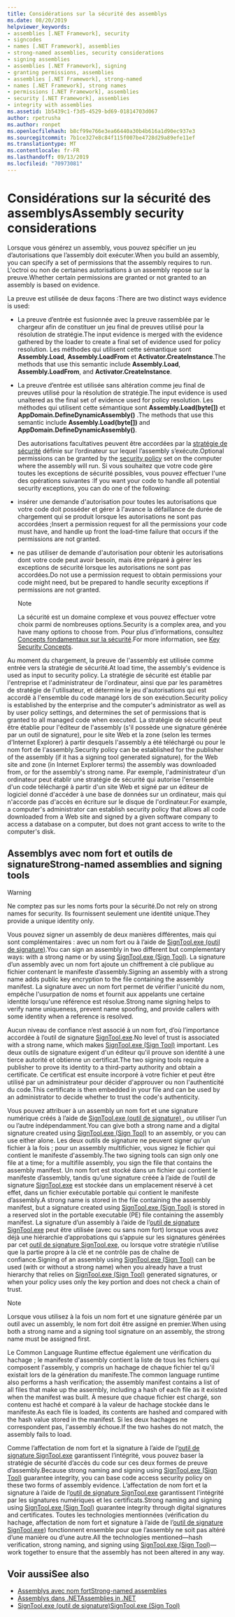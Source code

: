 ```yaml
---
title: Considérations sur la sécurité des assemblys
ms.date: 08/20/2019
helpviewer_keywords:
- assemblies [.NET Framework], security
- signcodes
- names [.NET Framework], assemblies
- strong-named assemblies, security considerations
- signing assemblies
- assemblies [.NET Framework], signing
- granting permissions, assemblies
- assemblies [.NET Framework], strong-named
- names [.NET Framework], strong names
- permissions [.NET Framework], assemblies
- security [.NET Framework], assemblies
- integrity with assemblies
ms.assetid: 1b5439c1-f3d5-4529-bd69-01814703d067
author: rpetrusha
ms.author: ronpet
ms.openlocfilehash: b8cf99e766e3ea66440a30b4b616a1d90ec937e3
ms.sourcegitcommit: 7b1ce327e8c84f115f007be4728d29a89efe11ef
ms.translationtype: MT
ms.contentlocale: fr-FR
ms.lasthandoff: 09/13/2019
ms.locfileid: "70973081"
---
```

# <a name="assembly-security-considerations"></a><span data-ttu-id="ac84b-102">Considérations sur la sécurité des assemblys</span><span class="sxs-lookup"><span data-stu-id="ac84b-102">Assembly security considerations</span></span>
<a name="top"></a><span data-ttu-id="ac84b-103">Lorsque vous générez un assembly, vous pouvez spécifier un jeu d’autorisations que l’assembly doit exécuter.</span><span class="sxs-lookup"><span data-stu-id="ac84b-103">When you build an assembly, you can specify a set of permissions that the assembly requires to run.</span></span> <span data-ttu-id="ac84b-104">L'octroi ou non de certaines autorisations à un assembly repose sur la preuve.</span><span class="sxs-lookup"><span data-stu-id="ac84b-104">Whether certain permissions are granted or not granted to an assembly is based on evidence.</span></span>  
  
 <span data-ttu-id="ac84b-105">La preuve est utilisée de deux façons :</span><span class="sxs-lookup"><span data-stu-id="ac84b-105">There are two distinct ways evidence is used:</span></span>  
  
- <span data-ttu-id="ac84b-106">La preuve d’entrée est fusionnée avec la preuve rassemblée par le chargeur afin de constituer un jeu final de preuves utilisé pour la résolution de stratégie.</span><span class="sxs-lookup"><span data-stu-id="ac84b-106">The input evidence is merged with the evidence gathered by the loader to create a final set of evidence used for policy resolution.</span></span> <span data-ttu-id="ac84b-107">Les méthodes qui utilisent cette sémantique sont **Assembly.Load**, **Assembly.LoadFrom** et **Activator.CreateInstance**.</span><span class="sxs-lookup"><span data-stu-id="ac84b-107">The methods that use this semantic include **Assembly.Load**, **Assembly.LoadFrom**, and **Activator.CreateInstance**.</span></span>  
  
- <span data-ttu-id="ac84b-108">La preuve d’entrée est utilisée sans altération comme jeu final de preuves utilisé pour la résolution de stratégie.</span><span class="sxs-lookup"><span data-stu-id="ac84b-108">The input evidence is used unaltered as the final set of evidence used for policy resolution.</span></span> <span data-ttu-id="ac84b-109">Les méthodes qui utilisent cette sémantique sont **Assembly.Load(byte[])** et **AppDomain.DefineDynamicAssembly()** .</span><span class="sxs-lookup"><span data-stu-id="ac84b-109">The methods that use this semantic include **Assembly.Load(byte[])** and **AppDomain.DefineDynamicAssembly()**.</span></span>  
  
  <span data-ttu-id="ac84b-110">Des autorisations facultatives peuvent être accordées par la [stratégie de sécurité](../../framework/misc/code-access-security-basics.md) définie sur l’ordinateur sur lequel l’assembly s’exécute.</span><span class="sxs-lookup"><span data-stu-id="ac84b-110">Optional permissions can be granted by the [security policy](../../framework/misc/code-access-security-basics.md) set on the computer where the assembly will run.</span></span> <span data-ttu-id="ac84b-111">Si vous souhaitez que votre code gère toutes les exceptions de sécurité possibles, vous pouvez effectuer l'une des opérations suivantes :</span><span class="sxs-lookup"><span data-stu-id="ac84b-111">If you want your code to handle all potential security exceptions, you can do one of the following:</span></span>  
  
- <span data-ttu-id="ac84b-112">insérer une demande d'autorisation pour toutes les autorisations que votre code doit posséder et gérer à l'avance la défaillance de durée de chargement qui se produit lorsque les autorisations ne sont pas accordées ;</span><span class="sxs-lookup"><span data-stu-id="ac84b-112">Insert a permission request for all the permissions your code must have, and handle up front the load-time failure that occurs if the permissions are not granted.</span></span>  
  
- <span data-ttu-id="ac84b-113">ne pas utiliser de demande d'autorisation pour obtenir les autorisations dont votre code peut avoir besoin, mais être préparé à gérer les exceptions de sécurité lorsque les autorisations ne sont pas accordées.</span><span class="sxs-lookup"><span data-stu-id="ac84b-113">Do not use a permission request to obtain permissions your code might need, but be prepared to handle security exceptions if permissions are not granted.</span></span>  
  
  > [!NOTE]
  > <span data-ttu-id="ac84b-114">La sécurité est un domaine complexe et vous pouvez effectuer votre choix parmi de nombreuses options.</span><span class="sxs-lookup"><span data-stu-id="ac84b-114">Security is a complex area, and you have many options to choose from.</span></span> <span data-ttu-id="ac84b-115">Pour plus d’informations, consultez [Concepts fondamentaux sur la sécurité](../../standard/security/key-security-concepts.md).</span><span class="sxs-lookup"><span data-stu-id="ac84b-115">For more information, see [Key Security Concepts](../../standard/security/key-security-concepts.md).</span></span>  
  
 <span data-ttu-id="ac84b-116">Au moment du chargement, la preuve de l'assembly est utilisée comme entrée vers la stratégie de sécurité.</span><span class="sxs-lookup"><span data-stu-id="ac84b-116">At load time, the assembly's evidence is used as input to security policy.</span></span> <span data-ttu-id="ac84b-117">La stratégie de sécurité est établie par l'entreprise et l'administrateur de l'ordinateur, ainsi que par les paramètres de stratégie de l'utilisateur, et détermine le jeu d'autorisations qui est accordé à l'ensemble du code managé lors de son exécution.</span><span class="sxs-lookup"><span data-stu-id="ac84b-117">Security policy is established by the enterprise and the computer's administrator as well as by user policy settings, and determines the set of permissions that is granted to all managed code when executed.</span></span> <span data-ttu-id="ac84b-118">La stratégie de sécurité peut être établie pour l'éditeur de l'assembly (s'il possède une signature générée par un outil de signature), pour le site Web et la zone (selon les termes d'Internet Explorer) à partir desquels l'assembly a été téléchargé ou pour le nom fort de l'assembly.</span><span class="sxs-lookup"><span data-stu-id="ac84b-118">Security policy can be established for the publisher of the assembly (if it has a signing tool generated signature), for the Web site and zone (in Internet Explorer terms) the assembly was downloaded from, or for the assembly's strong name.</span></span> <span data-ttu-id="ac84b-119">Par exemple, l'administrateur d'un ordinateur peut établir une stratégie de sécurité qui autorise l'ensemble d'un code téléchargé à partir d'un site Web et signé par un éditeur de logiciel donné d'accéder à une base de données sur un ordinateur, mais qui n'accorde pas d'accès en écriture sur le disque de l'ordinateur.</span><span class="sxs-lookup"><span data-stu-id="ac84b-119">For example, a computer's administrator can establish security policy that allows all code downloaded from a Web site and signed by a given software company to access a database on a computer, but does not grant access to write to the computer's disk.</span></span>  
  
## <a name="strong-named-assemblies-and-signing-tools"></a><span data-ttu-id="ac84b-120">Assemblys avec nom fort et outils de signature</span><span class="sxs-lookup"><span data-stu-id="ac84b-120">Strong-named assemblies and signing tools</span></span>  

 > [!WARNING]
 > <span data-ttu-id="ac84b-121">Ne comptez pas sur les noms forts pour la sécurité.</span><span class="sxs-lookup"><span data-stu-id="ac84b-121">Do not rely on strong names for security.</span></span> <span data-ttu-id="ac84b-122">Ils fournissent seulement une identité unique.</span><span class="sxs-lookup"><span data-stu-id="ac84b-122">They provide a unique identity only.</span></span>

 <span data-ttu-id="ac84b-123">Vous pouvez signer un assembly de deux manières différentes, mais qui sont complémentaires : avec un nom fort ou à l’aide de [SignTool.exe (outil de signature)](../../framework/tools/signtool-exe.md).</span><span class="sxs-lookup"><span data-stu-id="ac84b-123">You can sign an assembly in two different but complementary ways: with a strong name or by using  [SignTool.exe (Sign Tool)](../../framework/tools/signtool-exe.md).</span></span> <span data-ttu-id="ac84b-124">La signature d’un assembly avec un nom fort ajoute un chiffrement à clé publique au fichier contenant le manifeste d’assembly.</span><span class="sxs-lookup"><span data-stu-id="ac84b-124">Signing an assembly with a strong name adds public key encryption to the file containing the assembly manifest.</span></span> <span data-ttu-id="ac84b-125">La signature avec un nom fort permet de vérifier l'unicité du nom, empêche l'usurpation de noms et fournit aux appelants une certaine identité lorsqu'une référence est résolue.</span><span class="sxs-lookup"><span data-stu-id="ac84b-125">Strong name signing helps to verify name uniqueness, prevent name spoofing, and provide callers with some identity when a reference is resolved.</span></span>  
  
 <span data-ttu-id="ac84b-126">Aucun niveau de confiance n’est associé à un nom fort, d’où l’importance accordée à l’outil de signature [SignTool.exe](../../framework/tools/signtool-exe.md).</span><span class="sxs-lookup"><span data-stu-id="ac84b-126">No level of trust is associated with a strong name, which makes [SignTool.exe (Sign Tool)](../../framework/tools/signtool-exe.md) important.</span></span> <span data-ttu-id="ac84b-127">Les deux outils de signature exigent d'un éditeur qu'il prouve son identité à une tierce autorité et obtienne un certificat.</span><span class="sxs-lookup"><span data-stu-id="ac84b-127">The two signing tools require a publisher to prove its identity to a third-party authority and obtain a certificate.</span></span> <span data-ttu-id="ac84b-128">Ce certificat est ensuite incorporé à votre fichier et peut être utilisé par un administrateur pour décider d'approuver ou non l'authenticité du code.</span><span class="sxs-lookup"><span data-stu-id="ac84b-128">This certificate is then embedded in your file and can be used by an administrator to decide whether to trust the code's authenticity.</span></span>  
  
 <span data-ttu-id="ac84b-129">Vous pouvez attribuer à un assembly un nom fort et une signature numérique créés à l’aide de [SignTool.exe (outil de signature) ](../../framework/tools/signtool-exe.md), ou utiliser l’un ou l’autre indépendamment.</span><span class="sxs-lookup"><span data-stu-id="ac84b-129">You can give both a strong name and a digital signature created using [SignTool.exe (Sign Tool)](../../framework/tools/signtool-exe.md) to an assembly, or you can use either alone.</span></span> <span data-ttu-id="ac84b-130">Les deux outils de signature ne peuvent signer qu'un fichier à la fois ; pour un assembly multifichier, vous signez le fichier qui contient le manifeste d'assembly.</span><span class="sxs-lookup"><span data-stu-id="ac84b-130">The two signing tools can sign only one file at a time; for a multifile assembly, you sign the file that contains the assembly manifest.</span></span> <span data-ttu-id="ac84b-131">Un nom fort est stocké dans un fichier qui contient le manifeste d’assembly, tandis qu’une signature créée à l’aide de l’outil de signature [SignTool.exe](../../framework/tools/signtool-exe.md) est stockée dans un emplacement réservé à cet effet, dans un fichier exécutable portable qui contient le manifeste d’assembly.</span><span class="sxs-lookup"><span data-stu-id="ac84b-131">A strong name is stored in the file containing the assembly manifest, but a signature created using [SignTool.exe (Sign Tool)](../../framework/tools/signtool-exe.md) is stored in a reserved slot in the portable executable (PE) file containing the assembly manifest.</span></span> <span data-ttu-id="ac84b-132">La signature d’un assembly à l’aide de l’[outil de signature SignTool.exe](../../framework/tools/signtool-exe.md) peut être utilisée (avec ou sans nom fort) lorsque vous avez déjà une hiérarchie d’approbations qui s’appuie sur les signatures générées par cet [outil de signature SignTool.exe](../../framework/tools/signtool-exe.md), ou lorsque votre stratégie n’utilise que la partie propre à la clé et ne contrôle pas de chaîne de confiance.</span><span class="sxs-lookup"><span data-stu-id="ac84b-132">Signing of an assembly using [SignTool.exe (Sign Tool)](../../framework/tools/signtool-exe.md) can be used (with or without a strong name) when you already have a trust hierarchy that relies on [SignTool.exe (Sign Tool)](../../framework/tools/signtool-exe.md) generated signatures, or when your policy uses only the key portion and does not check a chain of trust.</span></span>  
  
> [!NOTE]
> <span data-ttu-id="ac84b-133">Lorsque vous utilisez à la fois un nom fort et une signature générée par un outil avec un assembly, le nom fort doit être assigné en premier.</span><span class="sxs-lookup"><span data-stu-id="ac84b-133">When using both a strong name and a signing tool signature on an assembly, the strong name must be assigned first.</span></span>  
  
 <span data-ttu-id="ac84b-134">Le Common Language Runtime effectue également une vérification du hachage ; le manifeste d'assembly contient la liste de tous les fichiers qui composent l'assembly, y compris un hachage de chaque fichier tel qu'il existait lors de la génération du manifeste.</span><span class="sxs-lookup"><span data-stu-id="ac84b-134">The common language runtime also performs a hash verification; the assembly manifest contains a list of all files that make up the assembly, including a hash of each file as it existed when the manifest was built.</span></span> <span data-ttu-id="ac84b-135">À mesure que chaque fichier est chargé, son contenu est haché et comparé à la valeur de hachage stockée dans le manifeste.</span><span class="sxs-lookup"><span data-stu-id="ac84b-135">As each file is loaded, its contents are hashed and compared with the hash value stored in the manifest.</span></span> <span data-ttu-id="ac84b-136">Si les deux hachages ne correspondent pas, l'assembly échoue.</span><span class="sxs-lookup"><span data-stu-id="ac84b-136">If the two hashes do not match, the assembly fails to load.</span></span>  
  
 <span data-ttu-id="ac84b-137">Comme l’affectation de nom fort et la signature à l’aide de l’[outil de signature SignTool.exe](../../framework/tools/signtool-exe.md) garantissent l’intégrité, vous pouvez baser la stratégie de sécurité d’accès du code sur ces deux formes de preuve d’assembly.</span><span class="sxs-lookup"><span data-stu-id="ac84b-137">Because strong naming and signing using [SignTool.exe (Sign Tool)](../../framework/tools/signtool-exe.md) guarantee integrity, you can base code access security policy on these two forms of assembly evidence.</span></span> <span data-ttu-id="ac84b-138">L’affectation de nom fort et la signature à l’aide de l’[outil de signature SignTool.exe](../../framework/tools/signtool-exe.md) garantissent l’intégrité par les signatures numériques et les certificats.</span><span class="sxs-lookup"><span data-stu-id="ac84b-138">Strong naming and signing using [SignTool.exe (Sign Tool)](../../framework/tools/signtool-exe.md) guarantee integrity through digital signatures and certificates.</span></span> <span data-ttu-id="ac84b-139">Toutes les technologies mentionnées (vérification du hachage, affectation de nom fort et signature à l’aide de l’[outil de signature SignTool.exe](../../framework/tools/signtool-exe.md)) fonctionnent ensemble pour que l’assembly ne soit pas altéré d’une manière ou d’une autre.</span><span class="sxs-lookup"><span data-stu-id="ac84b-139">All the technologies mentioned—hash verification, strong naming, and signing using [SignTool.exe (Sign Tool)](../../framework/tools/signtool-exe.md)—work together to ensure that the assembly has not been altered in any way.</span></span>  
  
## <a name="see-also"></a><span data-ttu-id="ac84b-140">Voir aussi</span><span class="sxs-lookup"><span data-stu-id="ac84b-140">See also</span></span>

- [<span data-ttu-id="ac84b-141">Assemblys avec nom fort</span><span class="sxs-lookup"><span data-stu-id="ac84b-141">Strong-named assemblies</span></span>](strong-named.md)
- [<span data-ttu-id="ac84b-142">Assemblys dans .NET</span><span class="sxs-lookup"><span data-stu-id="ac84b-142">Assemblies in .NET</span></span>](index.md)
- [<span data-ttu-id="ac84b-143">SignTool.exe (outil de signature)</span><span class="sxs-lookup"><span data-stu-id="ac84b-143">SignTool.exe (Sign Tool)</span></span>](../../framework/tools/signtool-exe.md)
